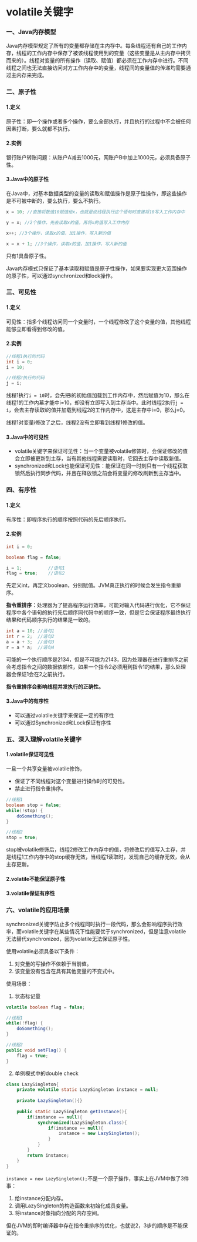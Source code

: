 # volatile关键字

### 一、Java内存模型

Java内存模型规定了所有的变量都存储在主内存中。每条线程还有自己的工作内存，线程的工作内存中保存了被该线程使用到的变量（这些变量是从主内存中拷贝而来的）。线程对变量的所有操作（读取、赋值）都必须在工作内存中进行。不同线程之间也无法直接访问对方工作内存中的变量，线程间的变量值的传递均需要通过主内存来完成。

### 二、原子性

#### 1.定义

原子性：即一个操作或者多个操作，要么全部执行，并且执行的过程中不会被任何因素打断，要么就都不执行。

#### 2.实例

银行账户转账问题：从账户A减去1000元，网账户B中加上1000元，必须具备原子性。

#### 3.Java中的原子性

在Java中，对基本数据类型的变量的读取和赋值操作是原子性操作，即这些操作是不可被中断的，要么执行，要么不执行。

```java
x = 10; //直接将数值10赋值给x，也就是说线程执行这个语句时直接将10写入工作内存中

y = x; //2个操作，先去读取x的值，再将x的值写入工作内存

x++; //3个操作，读取x的值，加1操作，写入新的值

x = x + 1; //3个操作，读取x的值，加1操作，写入新的值
```

只有1具备原子性。

Java内存模式只保证了基本读取和赋值是原子性操作，如果要实现更大范围操作的原子性，可以通过synchronized和lock操作。

### 三、可见性

#### 1.定义

可见性：指多个线程访问同一个变量时，一个线程修改了这个变量的值，其他线程能够立即看得到修改的值。

#### 2.实例

```java
//线程1执行的代码
int i = 0;
i = 10;

//线程2执行的代码
j = i;
```

线程1执行`i = 10`时，会先把i的初始值加载到工作内存中，然后赋值为10，那么在线程1的工作内幕才能中i=10，却没有立即写入到主存当中。此时线程2执行`j = i`，会去主存读取i的值并加载到线程2的工作内存中，这是主存中i=0，那么j=0。

线程1对变量i修改了之后，线程2没有立即看到线程1修改的值。

#### 3.Java中的可见性

- volatile关键字来保证可见性：当一个变量被volatile修饰时，会保证修改的值会立即被更新到主存，当有其他线程需要读取时，它回去主存中读取新值。
- synchronized和Lock也能保证可见性：能保证在同一时刻只有一个线程获取锁然后执行同步代码，并且在释放锁之前会将变量的修改刷新到主存当中。

### 四、有序性

#### 1.定义

有序性：即程序执行的顺序按照代码的先后顺序执行。

#### 2.实例

```java
int i = 0;

boolean flag = false;

i = 1;			//语句1
flag = true;	//语句2
```

先定义int，再定义boolean，分别赋值。JVM真正执行的时候会发生指令重排序。

**指令重排序**：处理器为了提高程序运行效率，可能对输入代码进行优化，它不保证程序中各个语句的执行先后顺序同代码中的顺序一致，但是它会保证程序最终执行结果和代码顺序执行的结果是一致的。

```java
int a = 10;	//语句1
int r = 2;	//语句2
a = a + 3;	//语句3
r = a * a;	//语句4
```

可能的一个执行顺序是2134，但是不可能为2143，因为处理器在进行重排序之前会考虑指令之间的数据依赖性，如果一个指令2必须用到指令1的结果，那么处理器会保证1会在2之前执行。

**指令重排序会影响线程并发执行的正确性。**

#### 3.Java中的有序性

- 可以通过volatile关键字来保证一定的有序性
- 可以通过Synchronized和Lock保证有序性

### 五、深入理解volatile关键字

#### 1.volatile保证可见性

一旦一个共享变量被volatile修饰，

- 保证了不同线程对这个变量进行操作时的可见性。
- 禁止进行指令重排序。

```java
//线程1
boolean stop = false;
while(!stop) {
    doSomething();
}

//线程2
stop = true;
```

stop被volatile修饰后，线程2修改工作内存中的值，将修改后的值写入主存，并是线程1工作内存中的stop缓存无效，当线程1读取时，发现自己的缓存无效，会从主存更新。

#### 2.volatile不能保证原子性

#### 3.volatile保证有序性

### 六、volatile的应用场景

synchronized关键字防止多个线程同时执行一段代码，那么会影响程序执行效率，而volatile关键字在某些情况下性能要优于synchronized，但是注意volatile无法替代synchronized，因为volatile无法保证原子性。

使用volatile必须具备以下条件：

1. 对变量的写操作不依赖于当前值。
2. 该变量没有包含在具有其他变量的不变式中。

使用场景：

1. 状态标记量

```java
volatile boolean flag = false;

//线程1
while(!flag) {
    doSomething();
}

//线程2
public void setFlag() {
    flag = true;
}
```

2. 单例模式中的double check

```java
class LazySingleton{
    private volatile static LazySingleton instance = null;
    
    private LazySingleton(){}
    
    public static LazySingleton getInstance(){
        if(instance == null){
            synchronized(LazySingleton.class){
                if(instance == null){
                    instance = new LazySingleton();
                }
            }
        }
        return instance;
    }  
}
```

`instance = new LazySingleton();`不是一个原子操作，事实上在JVM中做了3件事：

1. 给instance分配内存。
2. 调用LazySingleton的构造函数来初始化成员变量。
3. 将instance对象指向分配的内存空间。

但在JVM的即时编译器中存在指令重排序的优化，也就说2，3步的顺序是不能保证的。